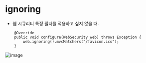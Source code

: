# ignoring

- 웹 시큐리티 특정 필터를 적용하고 싶지 않을 때.

```
    @Override
    public void configure(WebSecurity web) throws Exception {
        web.ignoring().mvcMatchers("/favicon.ico");
    }
```

![image](https://user-images.githubusercontent.com/83999058/122849060-c23e5080-d345-11eb-9b54-78f4b31683ba.png)

